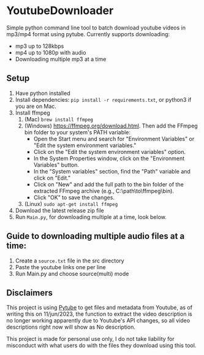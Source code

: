# YoutubeDownloader
Simple python command line tool to batch download youtube videos in mp3/mp4 format using pytube.
Currently supports downloading:
* mp3 up to 128kbps
* mp4 up to 1080p with audio
* Downloading multiple mp3 at a time

## Setup
1. Have python installed
2. Install dependencies: `pip install -r requirements.txt`, or python3 if you are on Mac.
3. Install ffmpeg
	1. (Mac) `brew install ffmpeg`
	2. (Windows) https://ffmpeg.org/download.html. Then add the FFmpeg bin folder to your system's PATH variable:
		* Open the Start menu and search for "Environment Variables" or "Edit the system environment variables."
		* Click on the "Edit the system environment variables" option.
		* In the System Properties window, click on the "Environment Variables" button.
		* In the "System variables" section, find the "Path" variable and click on "Edit."
		* Click on "New" and add the full path to the bin folder of the extracted FFmpeg archive (e.g., C:\path\to\ffmpeg\bin).
		* Click "OK" to save the changes.
	3. (Linux) `sudo apt-get install ffmpeg`
5. Download the latest release zip file
6. Run `Main.py`, for downloading multiple at a time, look below.


## Guide to downloading multiple audio files at a time:
1. Create a `source.txt` file in the src directory
2. Paste the youtube links one per line
3. Run Main.py and choose source(multi) mode

## Disclaimers
This project is using [Pytube](https://github.com/pytube/pytube) to get files and metadata from Youtube, as of writing this on 11/jun/2023, the function
to extract the video description is no longer working apparently due to Youtube's API changes, so all video descriptions right now
will show as No description.

This project is made for personal use only, I do not take liability for misconduct with what users do with the files they download
using this tool.
